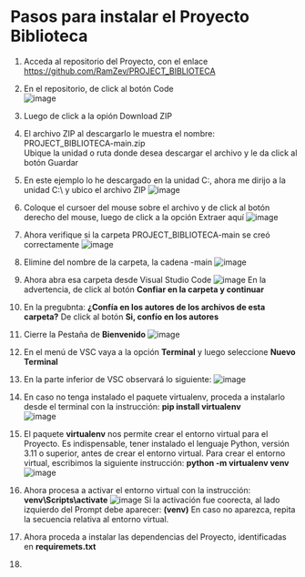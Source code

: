 # Pasos para instalar el Proyecto Biblioteca 

1.	Acceda al repositorio del Proyecto, con el enlace  
https://github.com/RamZev/PROJECT_BIBLIOTECA
2.	En el repositorio, de click al botón Code  
![image](https://github.com/user-attachments/assets/9e0084da-f07b-41a6-af64-7b493e83e0f3)
3. Luego de click a la opión Download ZIP
4. El archivo ZIP al descargarlo le muestra el nombre:  
PROJECT_BIBLIOTECA-main.zip  
Ubique la unidad o ruta donde desea descargar el archivo y le da click al botón Guardar
5. En este ejemplo lo he descargado en la unidad C:\, ahora me dirijo a la unidad C:\ y ubico el archivo ZIP
![image](https://github.com/user-attachments/assets/e5cd6903-7045-4b4d-bce1-2f8f39fe49c3)
6. Coloque el cursoer del mouse sobre el archivo y de click al botón derecho del mouse, luego de click a la opción Extraer aquí
![image](https://github.com/user-attachments/assets/80f35567-1453-4b29-8e21-1045ca01a154)
7. Ahora verifique si la carpeta PROJECT_BIBLIOTECA-main se creó correctamente
![image](https://github.com/user-attachments/assets/fef59cec-484e-4b7a-ab21-8422e57533bf)
8. Elimine del nombre de la carpeta, la cadena -main
![image](https://github.com/user-attachments/assets/792aa126-ee84-4d91-b107-9493a608d94c)
9. Ahora abra esa carpeta desde Visual Studio Code
![image](https://github.com/user-attachments/assets/4292729b-8c03-44e9-b589-3fe581232987)
En la advertencia, de click al botón **Confiar en la carpeta y continuar**
10. En la pregubnta: **¿Confía en los autores de los archivos de esta carpeta?**
De click al botón **Si, confío en los autores**
11. Cierre la Pestaña de **Bienvenido**
![image](https://github.com/user-attachments/assets/031a2c4f-ba08-489a-9b98-cd35b4556073)
12. En el menú de VSC vaya a la opción **Terminal** y luego seleccione **Nuevo Terminal**
13. En la parte inferior de VSC observará lo siguiente:
![image](https://github.com/user-attachments/assets/df947634-583b-4353-ba25-6ee623b37d2e)
14. En caso no tenga instalado el paquete virtualenv, proceda a instalarlo desde el terminal
con la instrucción: **pip install virtualenv**  
![image](https://github.com/user-attachments/assets/d88e5301-c592-4680-b628-73e2cd5e468e)
16. El paquete **virtualenv** nos permite crear el entorno virtual para el Proyecto.
Es indispensable, tener instalado el lenguaje Python, versión 3.11 o superior, antes de crear el entorno virtual.
Para crear el entorno virtual, escribimos la siguiente instrucción: **python -m virtualenv venv**  
![image](https://github.com/user-attachments/assets/6e771e70-71f4-4a59-9e3d-a9f12d805cab)
17. Ahora procesa a activar el entorno virtual con la instrucción: **venv\Scripts\activate**
![image](https://github.com/user-attachments/assets/0e3b9536-25c4-4660-a98e-adb341e9b548)
Si la activación fue coorecta, al lado izquierdo del Prompt debe aparecer: **(venv)**
En caso no aparezca, repita la secuencia relativa al entorno virtual.
18. Ahora proceda a instalar las dependencias del Proyecto, identificadas en **requiremets.txt**

20. 












